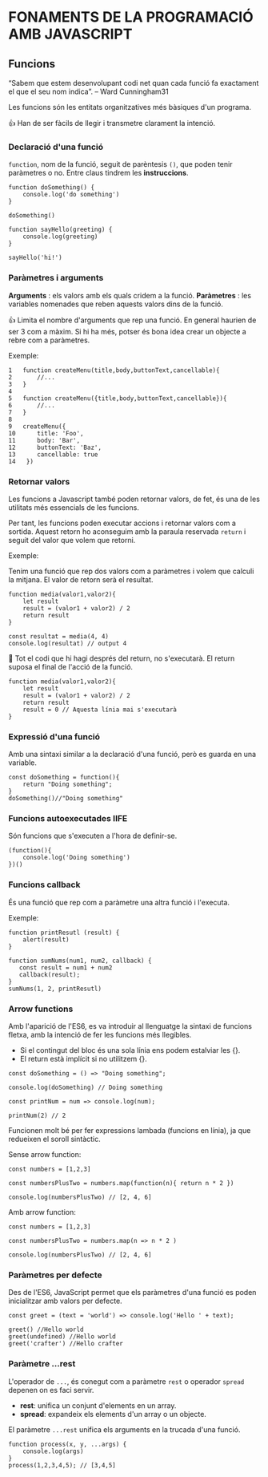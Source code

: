 # FONAMENTS DE LA PROGRAMACIÓ AMB JAVASCRIPT

##  **Funcions**

“Sabem que estem desenvolupant codi net quan cada funció fa exactament el que el seu nom indica”. – Ward Cunningham31

Les funcions són les entitats organitzatives més bàsiques d'un programa. 

👍 Han de ser fàcils de llegir i transmetre clarament la intenció.

###  **Declaració d'una funció**

```function```, nom de la funció, seguit de parèntesis ```()```, que poden tenir paràmetres o no. Entre claus tindrem les **instruccions**.

```
function doSomething() {
    console.log('do something')
}

doSomething()
```

```
function sayHello(greeting) {
    console.log(greeting)
}

sayHello('hi!')
```

###  **Paràmetres i arguments**

**Arguments** : els valors amb els quals cridem a la funció.
**Paràmetres** : les variables nomenades que reben aquests valors dins de la funció.

👍 Limita el nombre d'arguments que rep una funció. En general haurien de ser 3 com a màxim. Si hi ha més, potser és bona idea crear un objecte a rebre com a paràmetres.

Exemple:

```
1   function createMenu(title,body,buttonText,cancellable){
2       //...
3   }
4
5   function createMenu({title,body,buttonText,cancellable}){ 
6       //...
7   }
8   
9   createMenu({
10      title: 'Foo',
11      body: 'Bar', 
12      buttonText: 'Baz',       
13      cancellable: true
14   })
```
###  **Retornar valors**

Les funcions a Javascript també poden retornar valors, de fet, és una de les utilitats més essencials de les funcions.

Per tant, les funcions poden executar accions i retornar valors com a sortida. Aquest retorn ho aconseguim amb la paraula reservada ```return``` i seguit del valor que volem que retorni.

Exemple:

Tenim una funció que rep dos valors com a paràmetres i volem que calculi la mitjana. El valor de retorn serà el resultat.

```
function media(valor1,valor2){ 
   	let result
   	result = (valor1 + valor2) / 2 
   	return result
}

const resultat = media(4, 4)
console.log(resultat) // output 4
```

🚨 Tot el codi que hi hagi després del return, no s'executarà. El return suposa el final de l'acció de la funció.

```
function media(valor1,valor2){ 
   	let result
   	result = (valor1 + valor2) / 2 
   	return result
    result = 0 // Aquesta línia mai s'executarà
}
```
###  **Expressió d'una funció**

Amb una sintaxi similar a la declaració d'una funció, però es guarda en una variable.

```
const doSomething = function(){
	return "Doing something";
}
doSomething()//"Doing something"
```

###  **Funcions autoexecutades IIFE**

Són funcions que s'executen a l'hora de definir-se.

```
(function(){
	console.log('Doing something')
})()
```

###  **Funcions callback**

És una funció que rep com a paràmetre una altra funció i l'executa.

Exemple:
```
function printResutl (result) {
	alert(result)
}

function sumNums(num1, num2, callback) { 
   const result = num1 + num2
   callback(result);
}
sumNums(1, 2, printResutl)
```

###  **Arrow functions**

Amb l'aparició de l'ES6, es va introduir al llenguatge la sintaxi de funcions fletxa, amb la intenció de fer les funcions més llegibles.

- Si el contingut del bloc és una sola línia ens podem estalviar les {}.
- El return està implícit si no utilitzem {}.

```
const doSomething = () => "Doing something";

console.log(doSomething) // Doing something
```

```
const printNum = num => console.log(num);

printNum(2) // 2
```

Funcionen molt bé per fer expressions lambada (funcions en línia), ja que redueixen el soroll sintàctic.

Sense arrow function:
```
const numbers = [1,2,3]

const numbersPlusTwo = numbers.map(function(n){ return n * 2 })

console.log(numbersPlusTwo) // [2, 4, 6]
```

Amb arrow function:
```
const numbers = [1,2,3]

const numbersPlusTwo = numbers.map(n => n * 2 )

console.log(numbersPlusTwo) // [2, 4, 6]
```

###  **Paràmetres per defecte**

Des de l'ES6, JavaScript permet que els paràmetres d'una funció es poden inicialitzar amb valors per defecte.

```
const greet = (text = 'world') => console.log('Hello ' + text);

greet() //Hello world
greet(undefined) //Hello world
greet('crafter') //Hello crafter
```

###  **Paràmetre ...rest**

L'operador de ```...```, és conegut com a paràmetre ```rest``` o operador ```spread``` depenen on es faci servir.

- **rest**: unifica un conjunt d'elements en un array.
- **spread**: expandeix els elements d'un array o un objecte.

El paràmetre ```...rest``` unifica els arguments en la trucada d'una funció.

```
function process(x, y, ...args) {
	console.log(args)
}
process(1,2,3,4,5); // [3,4,5]
```





